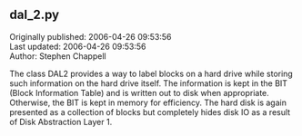 ## dal_2.py  
Originally published: 2006-04-26 09:53:56  
Last updated: 2006-04-26 09:53:56  
Author: Stephen Chappell  
  
The class DAL2 provides a way to label
blocks on a hard drive while storing
such information on the hard drive
itself. The information is kept in the
BIT (Block Information Table) and is
written out to disk when appropriate.
Otherwise, the BIT is kept in memory
for efficiency. The hard disk is again
presented as a collection of blocks but
completely hides disk IO as a result of
Disk Abstraction Layer 1.